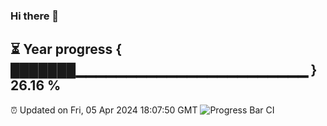 ### Hi there 👋
⏳ Year progress { ███████▁▁▁▁▁▁▁▁▁▁▁▁▁▁▁▁▁▁▁▁▁▁▁ } 26.16 %
---
⏰ Updated on Fri, 05 Apr 2024 18:07:50 GMT
![Progress Bar CI](https://github.com/Moyi321/Moyi321/workflows/Progress%20Bar%20CI/badge.svg)
